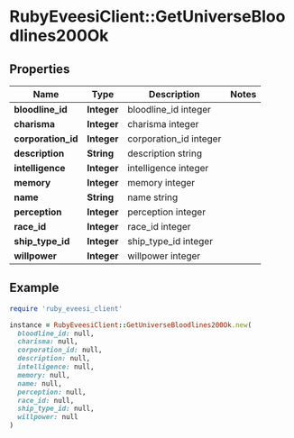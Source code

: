 # RubyEveesiClient::GetUniverseBloodlines200Ok

## Properties

| Name | Type | Description | Notes |
| ---- | ---- | ----------- | ----- |
| **bloodline_id** | **Integer** | bloodline_id integer |  |
| **charisma** | **Integer** | charisma integer |  |
| **corporation_id** | **Integer** | corporation_id integer |  |
| **description** | **String** | description string |  |
| **intelligence** | **Integer** | intelligence integer |  |
| **memory** | **Integer** | memory integer |  |
| **name** | **String** | name string |  |
| **perception** | **Integer** | perception integer |  |
| **race_id** | **Integer** | race_id integer |  |
| **ship_type_id** | **Integer** | ship_type_id integer |  |
| **willpower** | **Integer** | willpower integer |  |

## Example

```ruby
require 'ruby_eveesi_client'

instance = RubyEveesiClient::GetUniverseBloodlines200Ok.new(
  bloodline_id: null,
  charisma: null,
  corporation_id: null,
  description: null,
  intelligence: null,
  memory: null,
  name: null,
  perception: null,
  race_id: null,
  ship_type_id: null,
  willpower: null
)
```


